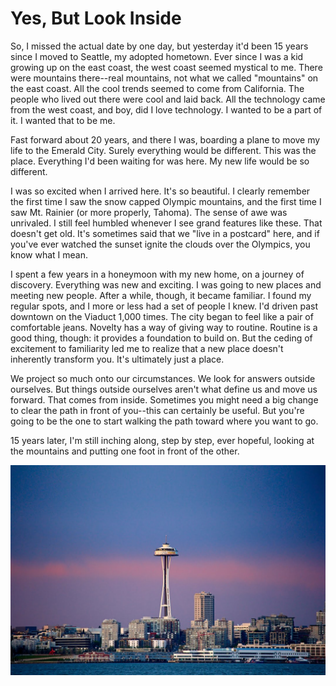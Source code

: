 # Yes, But Look Inside

So, I missed the actual date by one day, but yesterday it'd been 15 years since
I moved to Seattle, my adopted hometown. Ever since I was a kid growing up on
the east coast, the west coast seemed mystical to me. There were mountains
there--real mountains, not what we called "mountains" on the east coast. All
the cool trends seemed to come from California. The people who lived out there
were cool and laid back. All the technology came from the west coast, and boy,
did I love technology. I wanted to be a part of it. I wanted that to be me.

Fast forward about 20 years, and there I was, boarding a plane to move my life
to the Emerald City. Surely everything would be different. This was the place.
Everything I'd been waiting for was here. My new life would be so different.

I was so excited when I arrived here. It's so beautiful. I clearly remember the
first time I saw the snow capped Olympic mountains, and the first time I saw
Mt. Rainier (or more properly, Tahoma). The sense of awe was unrivaled. I still
feel humbled whenever I see grand features like these. That doesn't get old.
It's sometimes said that we "live in a postcard" here, and if you've ever
watched the sunset ignite the clouds over the Olympics, you know what I mean.

I spent a few years in a honeymoon with my new home, on a journey of discovery.
Everything was new and exciting. I was going to new places and meeting new
people. After a while, though, it became familiar. I found my regular spots,
and I more or less had a set of people I knew. I'd driven past downtown on the
Viaduct 1,000 times. The city began to feel like a pair of comfortable jeans.
Novelty has a way of giving way to routine. Routine is a good thing, though: it
provides a foundation to build on. But the ceding of excitement to familiarity
led me to realize that a new place doesn't inherently transform you. It's
ultimately just a place.

We project so much onto our circumstances. We look for answers outside
ourselves. But things outside ourselves aren't what define us and move us
forward. That comes from inside. Sometimes you might need a big change to clear
the path in front of you--this can certainly be useful. But you're going to be
the one to start walking the path toward where you want to go. 

15 years later, I'm still inching along, step by step, ever hopeful, looking at
the mountains and putting one foot in front of the other.

![Space Needle](img/day-07-space-needle.jpg)
